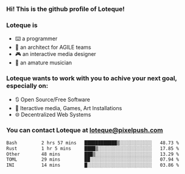 <!--
**loteque/loteque** is a ✨ _special_ ✨ repository because its `README.md` (this file) appears on your GitHub profile.

Here are some ideas to get you started:

- 🔭 I’m currently working on ...
- 🌱 I’m currently learning ...
- 👯 I’m looking to collaborate on ...
- 🤔 I’m looking for help with ...
- 💬 Ask me about ...
- 📫 How to reach me: ...
- 😄 Pronouns: ...
- ⚡ Fun fact: ...
-->

### Hi! This is the github profile of Loteque!
### Loteque is 
 - ⌨️ a programmer
 - 📐 an architect for AGILE teams
 - 🎮 an interactive media designer
 - 🎸 an amature musician

### Loteque wants to work with you to achive your next goal, especially on:
  - 🔃 Open Source/Free Software
  - 🎯 Iteractive media, Games, Art Installations
  - 🌐 Decentralized Web Systems

### You can contact Loteque at [loteque@pixelpush.com](mailto:loteque@pxlpush.com)
<!--START_SECTION:waka-->

```txt
Bash         2 hrs 57 mins   ████████████▒░░░░░░░░░░░░   48.73 %
Rust         1 hr 5 mins     ████▒░░░░░░░░░░░░░░░░░░░░   17.85 %
Other        48 mins         ███▒░░░░░░░░░░░░░░░░░░░░░   13.29 %
TOML         29 mins         ██░░░░░░░░░░░░░░░░░░░░░░░   07.94 %
INI          14 mins         █░░░░░░░░░░░░░░░░░░░░░░░░   03.86 %
```

<!--END_SECTION:waka-->
